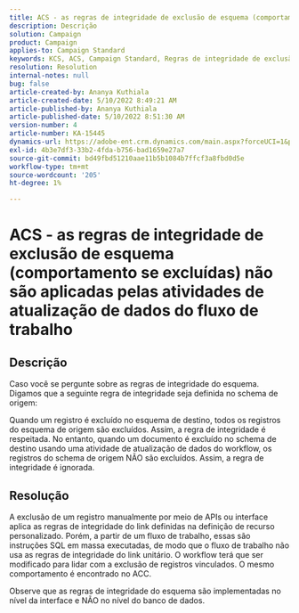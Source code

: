 ```yaml
---
title: ACS - as regras de integridade de exclusão de esquema (comportamento se excluídas) não são aplicadas pelas atividades de atualização de dados do fluxo de trabalho
description: Descrição
solution: Campaign
product: Campaign
applies-to: Campaign Standard
keywords: KCS, ACS, Campaign Standard, Regras de integridade de exclusão, Comportamento se excluído, Fluxo de trabalho, Atualizar dados
resolution: Resolution
internal-notes: null
bug: false
article-created-by: Ananya Kuthiala
article-created-date: 5/10/2022 8:49:21 AM
article-published-by: Ananya Kuthiala
article-published-date: 5/10/2022 8:51:30 AM
version-number: 4
article-number: KA-15445
dynamics-url: https://adobe-ent.crm.dynamics.com/main.aspx?forceUCI=1&pagetype=entityrecord&etn=knowledgearticle&id=01894013-3ed0-ec11-a7b5-0022480a8e40
exl-id: 4b3e7df3-33b2-4fda-b756-bad1659e27a7
source-git-commit: bd49fbd51210aae11b5b1084b7ffcf3a8fbd0d5e
workflow-type: tm+mt
source-wordcount: '205'
ht-degree: 1%

---
```


# ACS - as regras de integridade de exclusão de esquema (comportamento se excluídas) não são aplicadas pelas atividades de atualização de dados do fluxo de trabalho

## Descrição


Caso você se pergunte sobre as regras de integridade do esquema. Digamos que a seguinte regra de integridade seja definida no schema de origem:



Quando um registro é excluído no esquema de destino, todos os registros do esquema de origem são excluídos. Assim, a regra de integridade é respeitada. No entanto, quando um documento é excluído no schema de destino usando uma atividade de atualização de dados do workflow, os registros do schema de origem NÃO são excluídos. Assim, a regra de integridade é ignorada.


## Resolução


A exclusão de um registro manualmente por meio de APIs ou interface aplica as regras de integridade do link definidas na definição de recurso personalizado. Porém, a partir de um fluxo de trabalho, essas são instruções SQL em massa executadas, de modo que o fluxo de trabalho não usa as regras de integridade do link unitário. O workflow terá que ser modificado para lidar com a exclusão de registros vinculados. O mesmo comportamento é encontrado no ACC.

Observe que as regras de integridade do esquema são implementadas no nível da interface e NÃO no nível do banco de dados.
